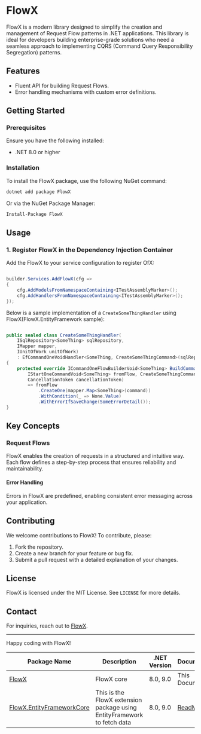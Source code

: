 # FlowX

FlowX is a modern library designed to simplify the creation and management of Request Flow patterns in .NET
applications. This library is ideal for developers building enterprise-grade solutions who need a seamless approach to
implementing CQRS (Command Query Responsibility Segregation) patterns.

## Features

- Fluent API for building Request Flows.
- Error handling mechanisms with custom error definitions.

## Getting Started

### Prerequisites

Ensure you have the following installed:

- .NET 8.0 or higher

### Installation

To install the FlowX package, use the following NuGet command:

```bash
dotnet add package FlowX
```

Or via the NuGet Package Manager:

```bash
Install-Package FlowX
```

## Usage

### 1. Register FlowX in the Dependency Injection Container

Add the FlowX to your service configuration to register OfX:

```csharp

builder.Services.AddFlowX(cfg =>
{
    cfg.AddModelsFromNamespaceContaining<ITestAssemblyMarker>();
    cfg.AddHandlersFromNamespaceContaining<ITestAssemblyMarker>();
});

```

Below is a sample implementation of a `CreateSomeThingHandler` using FlowX(FlowX.EntityFramework sample):

```csharp

public sealed class CreateSomeThingHandler(
    ISqlRepository<SomeThing> sqlRepository,
    IMapper mapper,
    IUnitOfWork unitOfWork)
    : EfCommandOneVoidHandler<SomeThing, CreateSomeThingCommand>(sqlRepository, unitOfWork)
{
    protected override ICommandOneFlowBuilderVoid<SomeThing> BuildCommand(
        IStartOneCommandVoid<SomeThing> fromFlow, CreateSomeThingCommand command,
        CancellationToken cancellationToken)
        => fromFlow
            .CreateOne(mapper.Map<SomeThing>(command))
            .WithCondition(_ => None.Value)
            .WithErrorIfSaveChange(SomeErrorDetail());
}
```

## Key Concepts

### Request Flows

FlowX enables the creation of requests in a structured and intuitive way. Each flow defines a step-by-step process that
ensures reliability and maintainability.

#### Error Handling

Errors in FlowX are predefined, enabling consistent error messaging across your application.

## Contributing

We welcome contributions to FlowX! To contribute, please:

1. Fork the repository.
2. Create a new branch for your feature or bug fix.
3. Submit a pull request with a detailed explanation of your changes.

## License

FlowX is licensed under the MIT License. See `LICENSE` for more details.

## Contact

For inquiries, reach out to [FlowX](https://github.com/quyvu01/FlowX).

---

Happy coding with FlowX!

| Package Name                                                                           | Description                                                             | .NET Version | Document                                                                                     |
|----------------------------------------------------------------------------------------|-------------------------------------------------------------------------|--------------|----------------------------------------------------------------------------------------------|
| [FlowX](https://www.nuget.org/packages/FlowX/)                                         | FlowX core                                                              | 8.0, 9.0     | This Document                                                                                |
| [FlowX.EntityFrameworkCore](https://www.nuget.org/packages/FlowX.EntityFrameworkCore/) | This is the FlowX extension package using EntityFramework to fetch data | 8.0, 9.0     | [ReadMe](https://github.com/quyvu01/FlowX/blob/main/src/FlowX.EntityFrameworkCore/README.md) |


